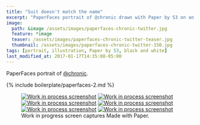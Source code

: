 ```yaml
---
title: "Suit doesn't match the name"
excerpt: "PaperFaces portrait of @chronic drawn with Paper by 53 on an iPad."
image: 
  path: &image /assets/images/paperfaces-chronic-twitter.jpg 
  feature: *image
  teaser: /assets/images/paperfaces-chronic-twitter-teaser.jpg
  thumbnail: /assets/images/paperfaces-chronic-twitter-150.jpg
tags: [portrait, illustration, Paper by 53, black and white]
last_modified_at: 2017-01-17T14:35:08-05:00
---
```


PaperFaces portrait of [@chronic](http://twitter.com/chronic).

{% include boilerplate/paperfaces-2.md %}

<figure class="third">
	<a href="{{ site.url }}/assets/images/paperfaces-chronic-process-1-lg.jpg"><img src="{{ site.url }}/assets/images/paperfaces-chronic-process-1-600.jpg" alt="Work in process screenshot"></a>
	<a href="{{ site.url }}/assets/images/paperfaces-chronic-process-2-lg.jpg"><img src="{{ site.url }}/assets/images/paperfaces-chronic-process-2-600.jpg" alt="Work in process screenshot"></a>
	<a href="{{ site.url }}/assets/images/paperfaces-chronic-process-3-lg.jpg"><img src="{{ site.url }}/assets/images/paperfaces-chronic-process-3-600.jpg" alt="Work in process screenshot"></a>
	<a href="{{ site.url }}/assets/images/paperfaces-chronic-process-4-lg.jpg"><img src="{{ site.url }}/assets/images/paperfaces-chronic-process-4-600.jpg" alt="Work in process screenshot"></a>
	<a href="{{ site.url }}/assets/images/paperfaces-chronic-process-5-lg.jpg"><img src="{{ site.url }}/assets/images/paperfaces-chronic-process-5-600.jpg" alt="Work in process screenshot"></a>
	<a href="{{ site.url }}/assets/images/paperfaces-chronic-process-5-lg.jpg"><img src="{{ site.url }}/assets/images/paperfaces-chronic-process-5-600.jpg" alt="Work in process screenshot"></a>
	<figcaption>Work in progress screen captures Made with Paper.</figcaption>
</figure>
